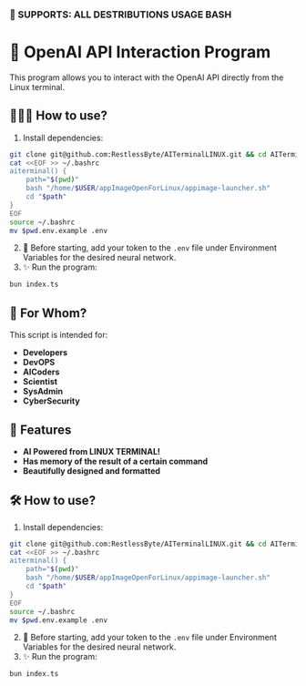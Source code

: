 ### 🐧 SUPPORTS: ALL DESTRIBUTIONS USAGE BASH
# 🧠 OpenAI API Interaction Program

This program allows you to interact with the OpenAI API directly from the Linux terminal.

## 👨🏽‍🔬 How to use?
1. Install dependencies:
```bash
git clone git@github.com:RestlessByte/AITerminalLINUX.git && cd AITerminalLINUX && bun install
cat <<EOF >> ~/.bashrc
aiterminal() {
    path="$(pwd)"
    bash "/home/$USER/appImageOpenForLinux/appimage-launcher.sh"
    cd "$path"
}
EOF
source ~/.bashrc
mv $pwd.env.example .env
```
2. 🧸 Before starting, add your token to the `.env` file under Environment Variables for the desired neural network.
3. ✨ Run the program:
```bash
bun index.ts
```

## 👥 For Whom?
This script is intended for:
- **Developers**
- **DevOPS**
- **AICoders**
- **Scientist**
- **SysAdmin**
- **CyberSecurity**

## 🌟 Features
- **AI Powered from LINUX TERMINAL!**
- **Has memory of the result of a certain command**
- **Beautifully designed and formatted**

## 🛠️ How to use?
1. Install dependencies:
```bash
git clone git@github.com:RestlessByte/AITerminalLINUX.git && cd AITerminalLINUX && bun install
cat <<EOF >> ~/.bashrc
aiterminal() {
    path="$(pwd)"
    bash "/home/$USER/appImageOpenForLinux/appimage-launcher.sh"
    cd "$path"
}
EOF
source ~/.bashrc
mv $pwd.env.example .env
```
2. 🧸 Before starting, add your token to the `.env` file under Environment Variables for the desired neural network.
3. ✨ Run the program:
```bash
bun index.ts
```
